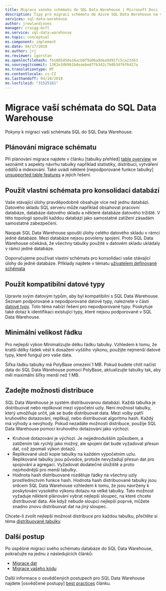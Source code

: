 ```yaml
---
title: Migrace vašeho schématu do SQL Data Warehouse | Microsoft Docs
description: Tipy pro migraci schématu do Azure SQL Data Warehouse na vývoj řešení.
services: sql-data-warehouse
author: jrowlandjones
manager: craigg-msft
ms.service: sql-data-warehouse
ms.topic: conceptual
ms.component: implement
ms.date: 04/17/2018
ms.author: jrj
ms.reviewer: igorstan
ms.openlocfilehash: fb1085450a16acb0f9a06a9dea9d91fc5ca23363
ms.sourcegitcommit: 1362e3d6961bdeaebed7fb342c7b0b34f6f6417a
ms.translationtype: MT
ms.contentlocale: cs-CZ
ms.lasthandoff: 04/18/2018
ms.locfileid: "31525161"
---
```

# <a name="migrate-your-schemas-to-sql-data-warehouse"></a>Migrace vaší schémata do SQL Data Warehouse
Pokyny k migraci vaší schémata SQL do SQL Data Warehouse. 

## <a name="plan-your-schema-migration"></a>Plánování migrace schématu

Při plánování migrace najdete v článku [tabulky přehled] [ table overview] se seznámit s aspekty návrhu tabulky například statistiky, distribuci, vytváření oddílů a indexování.  Také uvádí některé [nepodporované funkce tabulky] [ unsupported table features] a jejich řešení.

## <a name="use-user-defined-schemas-to-consolidate-databases"></a>Použít vlastní schémata pro konsolidaci databází

Vaše stávající úlohy pravděpodobně obsahuje více než jednu databázi. Datového skladu SQL serveru může například obsahovat pracovní databáze, databáze datového skladu a některé databáze datového tržiště. V této topologii spouští každou databázi jako samostatné zatížení zásadám samostatné zabezpečení.

Naopak SQL Data Warehouse spouští úlohy celého datového skladu v rámci jedné databáze. Mezi databáze nejsou povoleny spojení. Proto SQL Data Warehouse očekává, že všechny tabulky použité v datovém skladu ukládaly v rámci jedné databáze.

Doporučujeme používat vlastní schémata pro konsolidaci vaše stávající úlohy do jedné databáze. Příklady najdete v tématu [uživatelem definované schémata](sql-data-warehouse-develop-user-defined-schemas.md)

## <a name="use-compatible-data-types"></a>Použít kompatibilní datové typy
Upravte svým datovým typům, aby byl kompatibilní s SQL Data Warehouse. Seznam podporované a nepodporované datové typy, naleznete v části [datové typy][data types]. Toto téma nabízí řešení pro nepodporované typy. Poskytuje také dotaz k identifikaci existující typy, které nejsou podporované v SQL Data Warehouse.

## <a name="minimize-row-size"></a>Minimální velikost řádku
Pro nejlepší výkon Minimalizujte délku řádku tabulky. Vzhledem k tomu, že kratší délky řádek vést k dosažení vyššího výkonu, použijte nejmenší datové typy, které fungují pro vaše data. 

Šířka řádku tabulky má PolyBase omezení 1 MB.  Pokud budete chtít načíst data do SQL Data Warehouse pomocí PolyBase, aktualizujte tabulky tak, aby měl maximální šířky menší než 1 MB. 

<!--
- For example, this table uses variable length data but the largest possible size of the row is still less than 1 MB. PolyBase will load data into this table.

- This table uses variable length data and the defined row width is less than one MB. When loading rows, PolyBase allocates the full length of the variable-length data. The full length of this row is greater than one MB.  PolyBase will not load data into this table.  

-->

## <a name="specify-the-distribution-option"></a>Zadejte možnosti distribuce
SQL Data Warehouse je systém distribuovanou databázi. Každá tabulka je distribuovat nebo replikovat mezi výpočetní uzly. Není možnost tabulky, který umožňuje určit, jak se bude distribuovat data. Mezi volby patří kruhového dotazování, replikují, nebo distribuovat algoritmu hash. Každý má výhody a nevýhody. Pokud nezadáte možnosti distribuce, použije SQL Data Warehouse pomocí kruhového dotazování jako výchozí.

- Kruhové dotazování je výchozí. Je nejjednodušším způsobem, a zatížením tak rychlý jako možný, ale spojení dat bude vyžadovat přesun dat, což zpomalí výkon dotazů.
- Replikované uloží kopie tabulky na každém výpočetním uzlu. Replikované tabulky jsou původce, protože nevyžadují přesun dat pro spojování a agregaci. Vyžadovat dodatečné úložiště a proto nejvhodnější pro menší tabulky.
- Hodnota hash distribuované rozděluje řádky na všechny uzly prostřednictvím funkce hash. Hodnota hash distribuované tabulky jsou srdcem SQL Data Warehouse vzhledem k tomu, že jsou navrženy k poskytování vysokého výkonu dotazu na velké tabulky. Tato možnost vyžaduje některé plánování vybrat nejlepší sloupec, na které chcete distribuovat data. Ale když nebude sloupci nejlepší poprvé, můžete snadno znovu distribuovat dat na jiný sloupec. 

Chcete-li zvolit nejlepší možnost distribuce pro každou tabulku, přečtěte si téma [distribuované tabulky](sql-data-warehouse-tables-distribute.md).


## <a name="next-steps"></a>Další postup
Po úspěšné migraci svého schématu databáze do SQL Data Warehouse, pokračujte na jednu z následujících článků:

* [Migrace dat][Migrate your data]
* [Migrace vašeho kódu][Migrate your code]

Další informace o osvědčených postupech pro SQL Data Warehouse najdete [osvědčené postupy] [ best practices] článku.

<!--Image references-->

<!--Article references-->
[Migrate your code]: ./sql-data-warehouse-migrate-code.md
[Migrate your data]: ./sql-data-warehouse-migrate-data.md
[best practices]: ./sql-data-warehouse-best-practices.md
[table overview]: ./sql-data-warehouse-tables-overview.md
[unsupported table features]: ./sql-data-warehouse-tables-overview.md#unsupported-table-features
[data types]: ./sql-data-warehouse-tables-data-types.md
[unsupported data types]: ./sql-data-warehouse-tables-data-types.md#unsupported-data-types

<!--MSDN references-->


<!--Other Web references-->
